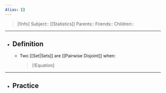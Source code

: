 ```yaml
---
Alias: []
---
```

> [!Info]
> Subject:: [[Statistics]]
> Parents:: 
> Friends:: 
> Children:: 
---
- ## Definition
	- Two [[Set|Sets]] are [[Pairwise Disjoint]] when:
	  > [!Equation]
	  > 
---
- ## Practice